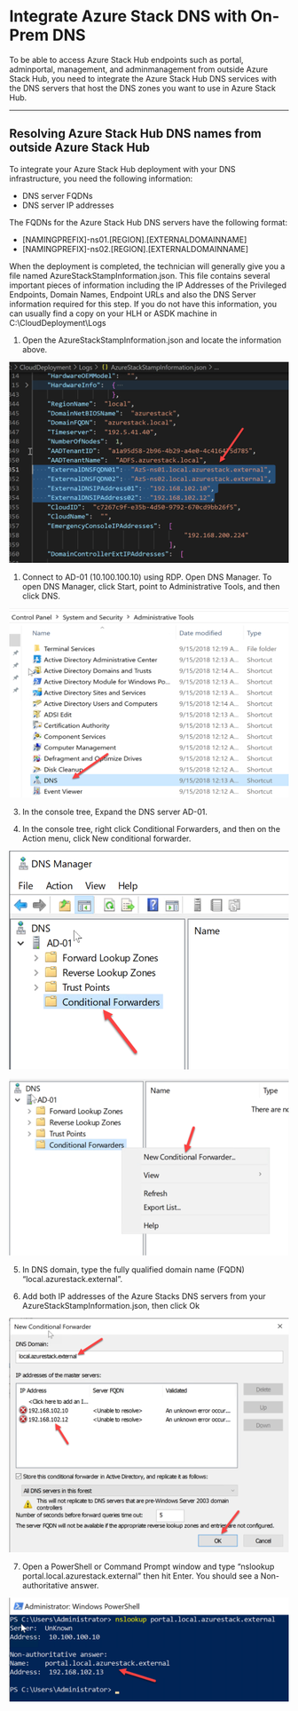 # Integrate Azure Stack DNS with On-Prem DNS
To be able to access Azure Stack Hub endpoints such as portal, adminportal, management, and adminmanagement from outside Azure Stack Hub, you need to integrate the Azure Stack Hub DNS services with the DNS servers that host the DNS zones you want to use in Azure Stack Hub.

***

## Resolving Azure Stack Hub DNS names from outside Azure Stack Hub

To integrate your Azure Stack Hub deployment with your DNS infrastructure, you need the following information:

- DNS server FQDNs
- DNS server IP addresses

The FQDNs for the Azure Stack Hub DNS servers have the following format:

- [NAMINGPREFIX]-ns01.[REGION].[EXTERNALDOMAINNAME]
- [NAMINGPREFIX]-ns02.[REGION].[EXTERNALDOMAINNAME]

When the deployment is completed, the technician will generally give you a file named AzureStackStampInformation.json.
This file contains several important pieces of information including the IP Addresses of the Privileged Endpoints, Domain Names, Endpoint URLs and also the DNS Server information required for this step.
If you do not have this information, you can usually find a copy on your HLH or ASDK machine in C:\CloudDeployment\Logs

1.	Open the AzureStackStampInformation.json and locate the information above.

![](images/image1.png)

1. Connect to AD-01 (10.100.100.10) using RDP. Open DNS Manager. To open DNS Manager, click Start, point to Administrative Tools, and then click DNS.

![](images/image2.png)

3.	In the console tree, Expand the DNS server AD-01.

4.	In the console tree, right click Conditional Forwarders, and then on the Action menu, click New conditional forwarder.

![](images/image3.png)

![](images/image4.png)

5.	In DNS domain, type the fully qualified domain name (FQDN) “local.azurestack.external”.

6.	Add both IP addresses of the Azure Stacks DNS servers from your AzureStackStampInformation.json, then click Ok

![](images/image5.png)

7.	Open a PowerShell or Command Prompt window and type 
“nslookup portal.local.azurestack.external” then hit Enter. You should see a Non-authoritative answer.

![](images/image6.png)